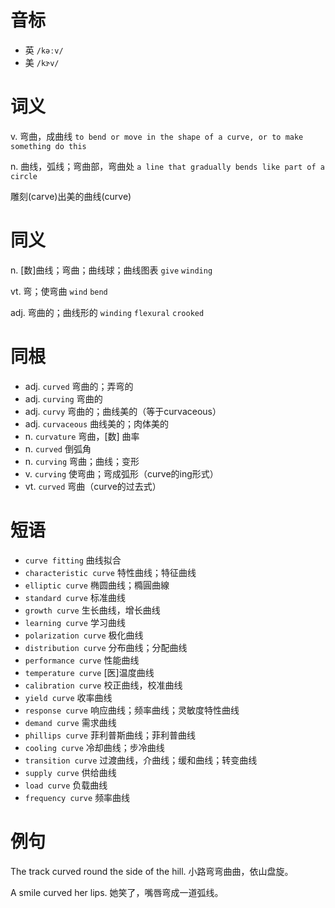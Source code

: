 # 音标

- 英 `/kəːv/`
- 美 `/kɝv/`

# 词义

v. 弯曲，成曲线
`to bend or move in the shape of a curve, or to make something do this`

n. 曲线，弧线；弯曲部，弯曲处
`a line that gradually bends like part of a circle`



雕刻(carve)出美的曲线(curve)

# 同义

n. [数]曲线；弯曲；曲线球；曲线图表
`give` `winding`

vt. 弯；使弯曲
`wind` `bend`

adj. 弯曲的；曲线形的
`winding` `flexural` `crooked`

# 同根

- adj. `curved` 弯曲的；弄弯的
- adj. `curving` 弯曲的
- adj. `curvy` 弯曲的；曲线美的（等于curvaceous）
- adj. `curvaceous` 曲线美的；肉体美的
- n. `curvature` 弯曲，[数] 曲率
- n. `curved` 倒弧角
- n. `curving` 弯曲；曲线；变形
- v. `curving` 使弯曲；弯成弧形（curve的ing形式）
- vt. `curved` 弯曲（curve的过去式）

# 短语

- `curve fitting` 曲线拟合
- `characteristic curve` 特性曲线；特征曲线
- `elliptic curve` 椭圆曲线；橢圓曲線
- `standard curve` 标准曲线
- `growth curve` 生长曲线，增长曲线
- `learning curve` 学习曲线
- `polarization curve` 极化曲线
- `distribution curve` 分布曲线；分配曲线
- `performance curve` 性能曲线
- `temperature curve` [医]温度曲线
- `calibration curve` 校正曲线，校准曲线
- `yield curve` 收率曲线
- `response curve` 响应曲线；频率曲线；灵敏度特性曲线
- `demand curve` 需求曲线
- `phillips curve` 菲利普斯曲线；菲利普曲线
- `cooling curve` 冷却曲线；步冷曲线
- `transition curve` 过渡曲线，介曲线；缓和曲线；转变曲线
- `supply curve` 供给曲线
- `load curve` 负载曲线
- `frequency curve` 频率曲线

# 例句

The track curved round the side of the hill.
小路弯弯曲曲，依山盘旋。

A smile curved her lips.
她笑了，嘴唇弯成一道弧线。


